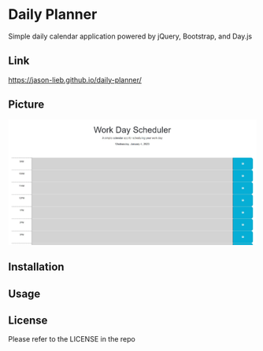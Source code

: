 # Daily Planner
Simple daily calendar application powered by jQuery, Bootstrap, and Day.js

## Link
https://jason-lieb.github.io/daily-planner/

## Picture
![Screenshot](./screenshot.jpg)
## Installation

## Usage

## License
Please refer to the LICENSE in the repo
